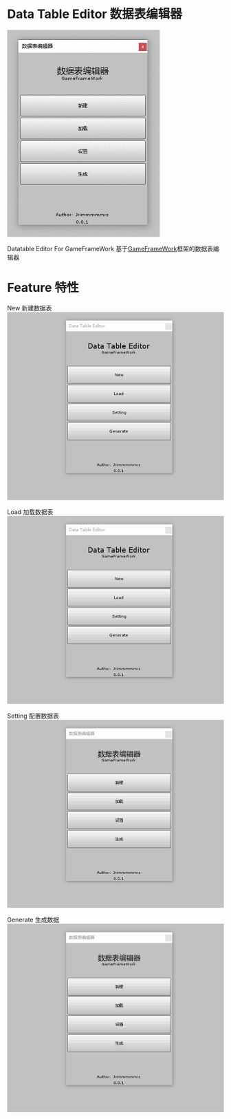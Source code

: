 # Data Table Editor 数据表编辑器 
 
 ![Data Table Editor](ExampleImage/Editor.gif) 
 
 Datatable Editor For GameFrameWork 
 基于[GameFrameWork](https://gameframework.cn/)框架的数据表编辑器 
 
# Feature 特性 
 
 New 新建数据表 
 ![New](ExampleImage/New.gif)
 
 Load 加载数据表 
 ![New](ExampleImage/Load.gif)
 
 Setting 配置数据表 
 ![New](ExampleImage/Language.gif)
 
 Generate 生成数据 
 ![New](ExampleImage/Generate.gif)
 
 
